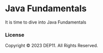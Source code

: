 # Java Fundamentals
It is time to dive into Java Fundamentals

### License
Copyright &copy; 2023 DEP11. All Rights Reserved.
